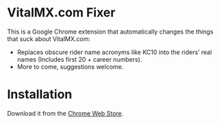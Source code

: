 # VitalMX.com Fixer

This is a Google Chrome extension that automatically changes the things that suck about VitalMX.com:

- Replaces obscure rider name acronyms like KC10 into the riders’ real names (Includes first 20 + career numbers).
- More to come, suggestions welcome.

# Installation

Download it from the [Chrome Web Store](https://chrome.google.com/webstore/detail/vitalmxcom-fixer/naoiijfdpkkjdfhgmmibadpcdehbgkgi).